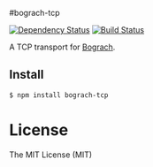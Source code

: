 #bograch-tcp

[![Dependency Status](https://david-dm.org/bograch/bograch-tcp/status.svg?style=flat)](https://david-dm.org/bograch/bograch-tcp) [![Build Status](https://travis-ci.org/bograch/bograch-tcp.svg?branch=master)](https://travis-ci.org/bograch/bograch-tcp)


A TCP transport for [Bograch](https://github.com/bograch/bograch).


## Install

    $ npm install bograch-tcp


License
========

The MIT License (MIT)
